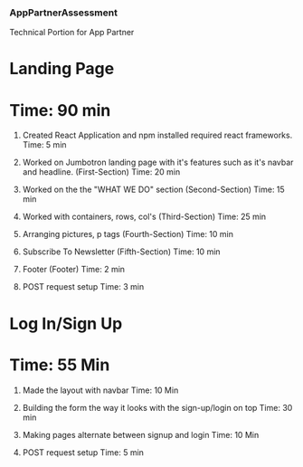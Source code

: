 ### AppPartnerAssessment
Technical Portion for App Partner


# Landing Page 
# Time: 90 min

1. Created React Application and npm installed required react frameworks.
   Time: 5 min

2. Worked on Jumbotron landing page with it's features such as it's navbar and headline. (First-Section)
   Time: 20 min
   
3. Worked on the the "WHAT WE DO" section (Second-Section)
   Time: 15 min
 
4. Worked with containers, rows, col's (Third-Section)
   Time: 25 min
   
5. Arranging pictures, p tags (Fourth-Section)
   Time: 10 min
   
6. Subscribe To Newsletter (Fifth-Section)
   Time: 10 min
   
7. Footer (Footer)
   Time: 2 min
   
4. POST request setup
   Time: 3 min
   
# Log In/Sign Up
# Time: 55 Min

1. Made the layout with navbar
   Time: 10 Min

2. Building the form the way it looks with the sign-up/login on top
   Time: 30 min
   
3. Making pages alternate between signup and login
   Time: 10 Min
   
4. POST request setup
   Time: 5 min
